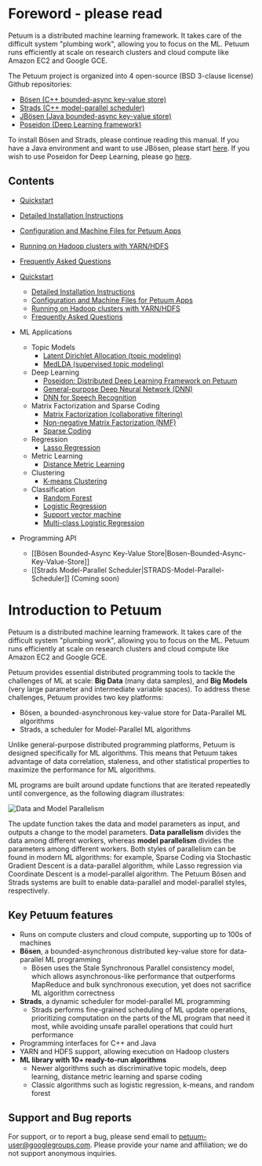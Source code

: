 # Foreword - please read

Petuum is a distributed machine learning framework. It takes care of the difficult system "plumbing work", allowing you to focus on the ML. Petuum runs efficiently at scale on research clusters and cloud compute like Amazon EC2 and Google GCE.

The Petuum project is organized into 4 open-source (BSD 3-clause license) Github repositories:
* [Bösen (C++ bounded-async key-value store)](https://github.com/petuum/bosen)
* [Strads (C++ model-parallel scheduler)](https://github.com/petuum/strads)
* [JBösen (Java bounded-async key-value store)](https://github.com/petuum/jbosen)
* [Poseidon (Deep Learning framework)](https://github.com/petuum/poseidon)

To install Bösen and Strads, please continue reading this manual. If you have a Java environment and want to use JBösen, please start [here](https://github.com/petuum/jbosen/wiki). If you wish to use Poseidon for Deep Learning, please go [here](https://github.com/petuum/poseidon/wiki).

Contents
--------
* [Quickstart](quickstart.md)
* [Detailed Installation Instructions](installation.md)
* [Configuration and Machine Files for Petuum Apps](configuration.md)
* [Running on Hadoop clusters with YARN/HDFS](yarn-hdfs.md)
* [Frequently Asked Questions](faq.md)


* [Quickstart](quickstart.md)
    * [Detailed Installation Instructions](installation.md)
    * [Configuration and Machine Files for Petuum Apps](configuration.md)
    * [Running on Hadoop clusters with YARN/HDFS](yarn-hdfs.md)
    * [Frequently Asked Questions](faq.md)
* ML Applications
    * Topic Models
        * [Latent Dirichlet Allocation (topic modeling)](latent-dirichlet-allocation.md)
        * [MedLDA (supervised topic modeling)](med-lda.md)
    * Deep Learning
        * [Poseidon: Distributed Deep Learning Framework on Petuum](https://github.com/petuum/poseidon/wiki)
        * [General-purpose Deep Neural Network (DNN)](dnn-general.md)
        * [DNN for Speech Recognition](dnn-speech.md)
    * Matrix Factorization and Sparse Coding
        * [Matrix Factorization (collaborative filtering)](matrix-fact.md)
        * [Non-negative Matrix Factorization (NMF)](nonneg-matrix-fact.md)
        * [Sparse Coding](sparse-coding.md)
    * Regression
        * [Lasso Regression](lasso-and-lr.md)
    * Metric Learning
        * [Distance Metric Learning](distance-metric-learning.md)
    * Clustering
        * [K-means Clustering](k-means.md)
    * Classification
        * [Random Forest](random-forest.md)
        * [Logistic Regression](lasso-and-lr.md)
        * [Support vector machine](support-vector-machine.md)
        * [Multi-class Logistic Regression](multiclass-logistic-regression)
* Programming API
    * [[Bösen Bounded-Async Key-Value Store|Bosen-Bounded-Async-Key-Value-Store]]
    * [[Strads Model-Parallel Scheduler|STRADS-Model-Parallel-Scheduler]] (Coming soon)

# Introduction to Petuum

Petuum is a distributed machine learning framework. It takes care of the difficult system "plumbing work", allowing you to focus on the ML. Petuum runs efficiently at scale on research clusters and cloud compute like Amazon EC2 and Google GCE.

Petuum provides essential distributed programming tools to tackle the challenges of ML at scale: **Big Data** (many data samples), and **Big Models** (very large parameter and intermediate variable spaces). To address these challenges, Petuum provides two key platforms:

* Bösen, a bounded-asynchronous key-value store for Data-Parallel ML algorithms
* Strads, a scheduler for Model-Parallel ML algorithms

Unlike general-purpose distributed programming platforms, Petuum is designed specifically for ML algorithms. This means that Petuum takes advantage of data correlation, staleness, and other statistical properties to maximize the performance for ML algorithms.

ML programs are built around update functions that are iterated repeatedly until convergence, as the following diagram illustrates:

![Data and Model Parallelism](http://petuum.org/images/data_model_parallelism.png)

The update function takes the data and model parameters as input, and outputs a change to the model parameters. **Data parallelism** divides the data among different workers, whereas **model parallelism** divides the parameters among different workers. Both styles of parallelism can be found in modern ML algorithms: for example, Sparse Coding via Stochastic Gradient Descent is a data-parallel algorithm, while Lasso regression via Coordinate Descent is a model-parallel algorithm. The Petuum Bösen and Strads systems are built to enable data-parallel and model-parallel styles, respectively.

## Key Petuum features

* Runs on compute clusters and cloud compute, supporting up to 100s of machines
* **Bösen**, a bounded-asynchronous distributed key-value store for data-parallel ML programming
  * Bösen uses the Stale Synchronous Parallel consistency model, which allows asynchronous-like performance that outperforms MapReduce and bulk synchronous execution, yet does not sacrifice ML algorithm correctness
* **Strads**, a dynamic scheduler for model-parallel ML programming
  * Strads performs fine-grained scheduling of ML update operations, prioritizing computation on the parts of the ML program that need it most, while avoiding unsafe parallel operations that could hurt performance
* Programming interfaces for C++ and Java
* YARN and HDFS support, allowing execution on Hadoop clusters
* **ML library with 10+ ready-to-run algorithms**
  * Newer algorithms such as discriminative topic models, deep learning, distance metric learning and sparse coding
  * Classic algorithms such as logistic regression, k-means, and random forest

## Support and Bug reports

For support, or to report a bug, please send email to petuum-user@googlegroups.com. Please provide your name and affiliation; we do not support anonymous inquiries.
